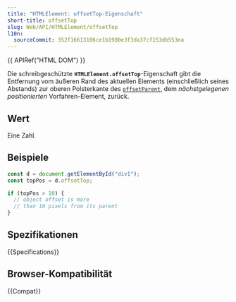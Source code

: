 ```yaml
---
title: "HTMLElement: offsetTop-Eigenschaft"
short-title: offsetTop
slug: Web/API/HTMLElement/offsetTop
l10n:
  sourceCommit: 352f16613106ce1b1980e3f3da37cf153db553ea
---
```


{{ APIRef("HTML DOM") }}

Die schreibgeschützte **`HTMLElement.offsetTop`**-Eigenschaft gibt die Entfernung vom äußeren Rand des aktuellen Elements (einschließlich seines Abstands) zur oberen Polsterkante des [`offsetParent`](/de/docs/Web/API/HTMLelement/offsetParent), dem _nächstgelegenen positionierten_ Vorfahren-Element, zurück.

## Wert

Eine Zahl.

## Beispiele

```js
const d = document.getElementById("div1");
const topPos = d.offsetTop;

if (topPos > 10) {
  // object offset is more
  // than 10 pixels from its parent
}
```

## Spezifikationen

{{Specifications}}

## Browser-Kompatibilität

{{Compat}}
